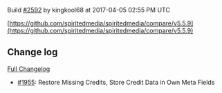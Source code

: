 Build [#2592](https://circleci.com/gh/spiritedmedia/spiritedmedia/2592) by kingkool68 at 2017-04-05 02:55 PM UTC

[https://github.com/spiritedmedia/spiritedmedia/compare/v5.5.9](https://github.com/spiritedmedia/spiritedmedia/compare/v5.5.9)
## Change log
[Full Changelog](https://github.com/spiritedmedia/spiritedmedia/compare/v5.5.8...v5.5.9)

 - [#1955](https://github.com/spiritedmedia/spiritedmedia/pull/1955): Restore Missing Credits, Store Credit Data in Own Meta Fields
